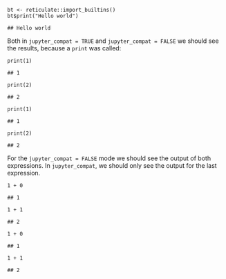     bt <- reticulate::import_builtins()
    bt$print("Hello world")

    ## Hello world

Both in `jupyter_compat = TRUE` and `jupyter_compat = FALSE` we should
see the results, because a `print` was called:

    print(1)

    ## 1

    print(2)

    ## 2

    print(1)

    ## 1

    print(2)

    ## 2

For the `jupyter_compat = FALSE` mode we should see the output of both
expressions. In `jupyter_compat`, we should only see the output for the
last expression.

    1 + 0

    ## 1

    1 + 1

    ## 2

    1 + 0

    ## 1

    1 + 1

    ## 2
